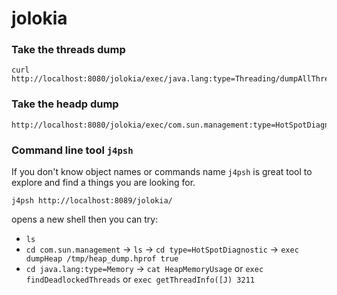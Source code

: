 jolokia
=======

### Take the threads dump

```
curl http://localhost:8080/jolokia/exec/java.lang:type=Threading/dumpAllThreads/true/true
```

### Take the headp dump 
```
http://localhost:8080/jolokia/exec/com.sun.management:type=HotSpotDiagnostic/dumpHeap/heap_dump.hprof/true
```

### Command line tool `j4psh`

If you don't know object names or commands name `j4psh` is great tool to explore and find a things you are looking for. 

```
j4psh http://localhost:8089/jolokia/
```

opens a new shell then you can try:
  - `ls` 
  - `cd com.sun.management` -> `ls` -> `cd type=HotSpotDiagnostic` -> `exec dumpHeap /tmp/heap_dump.hprof true`
  - `cd java.lang:type=Memory` -> `cat HeapMemoryUsage` or `exec findDeadlockedThreads` or `exec getThreadInfo([J) 3211`

